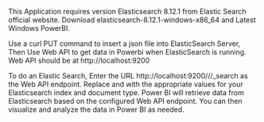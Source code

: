 This Application requires version Elasticsearch 8.12.1 from Elastic Search official website. 
Download elasticsearch-8.12.1-windows-x86_64 and Latest Windows PowerBI.

Use a curl PUT command to insert a json file into ElasticSearch Server,
Then Use Web API to get data in Powerbi when ElasticSearch is running.
Web API should be at http://localhost:9200

To do an Elastic Search,
Enter the URL http://localhost:9200/<index>/<type>/_search as the Web API endpoint. Replace <index> and <type> with the appropriate values for your Elasticsearch index and document type.
Power BI will retrieve data from Elasticsearch based on the configured Web API endpoint. You can then visualize and analyze the data in Power BI as needed.
